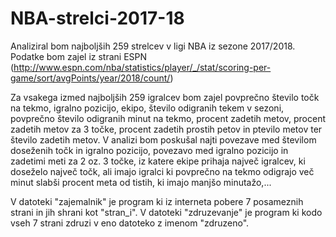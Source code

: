 # NBA-strelci-2017-18

Analiziral bom najboljših 259 strelcev v ligi NBA iz sezone 2017/2018.
Podatke bom zajel iz strani ESPN (http://www.espn.com/nba/statistics/player/_/stat/scoring-per-game/sort/avgPoints/year/2018/count/)

Za vsakega izmed najboljših 259 igralcev bom zajel povprečno število točk na tekmo, igralno pozicijo,  ekipo, število odigranih tekem v sezoni, povprečno število odigranih minut na tekmo, procent zadetih metov, procent zadetih metov za 3 točke, procent zadetih prostih petov in ptevilo metov ter število zadetih metov.
V analizi bom poskušal najti povezave med številom doseženih točk in igralno pozicijo, povezavo med igralno pozicijo in zadetimi meti za 2 oz. 3 točke, iz katere ekipe prihaja največ igralcev, ki doseželo največ točk, ali imajo igralci ki povprečno na tekmo odigrajo več minut slabši procent meta od tistih, ki imajo manjšo minutažo,...


V datoteki "zajemalnik" je program ki iz interneta pobere 7 posameznih strani in jih shrani kot "stran_i". V datoteki "zdruzevanje" je program ki kodo vseh 7 strani zdruzi v eno datoteko z imenom "zdruzeno".
